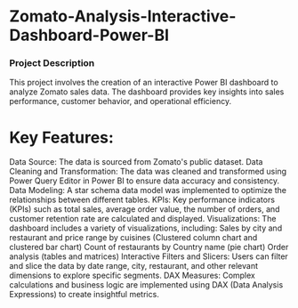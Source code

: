 
# Zomato-Analysis-Interactive-Dashboard-Power-BI 
### Project Description
This project involves the creation of an interactive Power BI dashboard to analyze Zomato sales data. The dashboard provides key insights into sales performance, customer behavior, and operational efficiency.
# Key Features:
Data Source: The data is sourced from Zomato's public dataset.
Data Cleaning and Transformation: The data was cleaned and transformed using Power Query Editor in Power BI to ensure data accuracy and consistency.
Data Modeling: A star schema data model was implemented to optimize the relationships between different tables.
KPIs: Key performance indicators (KPIs) such as total sales, average order value, the number of orders, and customer retention rate are calculated and displayed.
Visualizations: The dashboard includes a variety of visualizations, including:
Sales by city and restaurant and price range by cuisines (Clustered column chart and clustered bar chart)
Count of restaurants by Country name (pie chart)
Order analysis (tables and matrices)
Interactive Filters and Slicers: Users can filter and slice the data by date range, city, restaurant, and other relevant dimensions to explore specific segments.
DAX Measures: Complex calculations and business logic are implemented using DAX (Data Analysis Expressions) to create insightful metrics.
